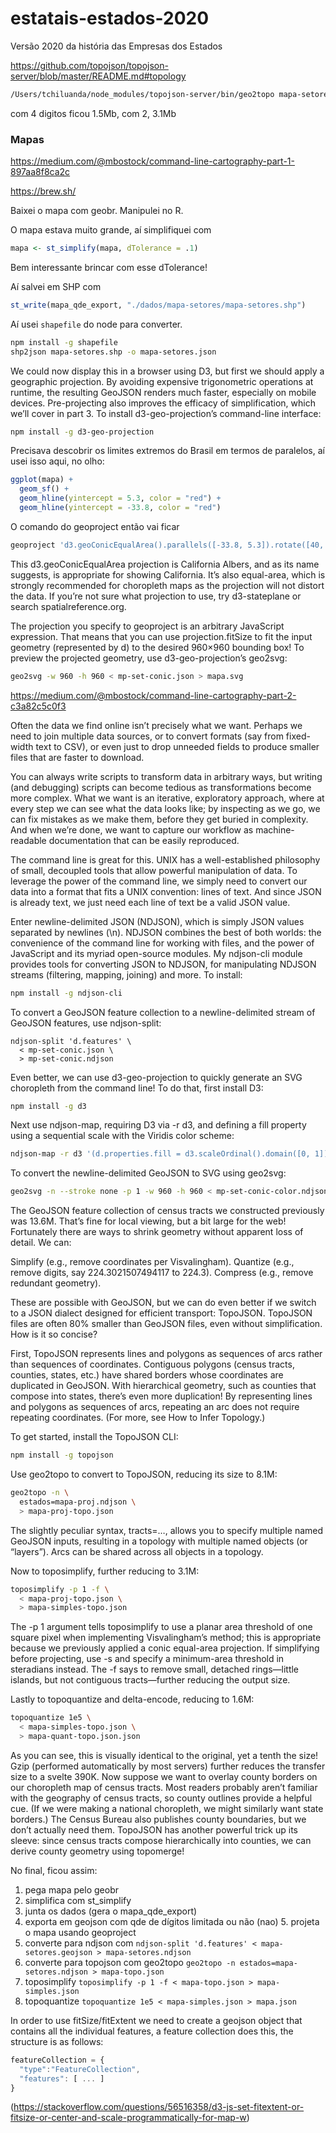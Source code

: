# estatais-estados-2020
 Versão 2020 da história das Empresas dos Estados

https://github.com/topojson/topojson-server/blob/master/README.md#topology

```zsh
/Users/tchiluanda/node_modules/topojson-server/bin/geo2topo mapa-setores.geojson > mapa.json
```

com 4 digitos ficou 1.5Mb, com 2, 3.1Mb


### Mapas

https://medium.com/@mbostock/command-line-cartography-part-1-897aa8f8ca2c

https://brew.sh/

Baixei o mapa com geobr. Manipulei no R.

O mapa estava muito grande, aí simplifiquei com

```r
mapa <- st_simplify(mapa, dTolerance = .1)
```

Bem interessante brincar com esse dTolerance!

Aí salvei em SHP com

```r
st_write(mapa_qde_export, "./dados/mapa-setores/mapa-setores.shp")
```

Aí usei `shapefile` do node para converter.

```bash
npm install -g shapefile
shp2json mapa-setores.shp -o mapa-setores.json
```

We could now display this in a browser using D3, but first we should apply a geographic projection. By avoiding expensive trigonometric operations at runtime, the resulting GeoJSON renders much faster, especially on mobile devices. Pre-projecting also improves the efficacy of simplification, which we’ll cover in part 3. To install d3-geo-projection’s command-line interface:

```bash
npm install -g d3-geo-projection
```

Precisava descobrir os limites extremos do Brasil em termos de paralelos, aí usei isso aqui, no olho:

```r
ggplot(mapa) + 
  geom_sf() + 
  geom_hline(yintercept = 5.3, color = "red") + 
  geom_hline(yintercept = -33.8, color = "red")
```

O comando do geoproject então vai ficar

```bash
geoproject 'd3.geoConicEqualArea().parallels([-33.8, 5.3]).rotate([40, 0]).fitSize([960, 960], d)' < mapa-setores.json > mp-set-conic.json
```

This d3.geoConicEqualArea projection is California Albers, and as its name suggests, is appropriate for showing California. It’s also equal-area, which is strongly recommended for choropleth maps as the projection will not distort the data. If you’re not sure what projection to use, try d3-stateplane or search spatialreference.org.

The projection you specify to geoproject is an arbitrary JavaScript expression. That means that you can use projection.fitSize to fit the input geometry (represented by d) to the desired 960×960 bounding box!
To preview the projected geometry, use d3-geo-projection’s geo2svg:

```bash
geo2svg -w 960 -h 960 < mp-set-conic.json > mapa.svg
```


https://medium.com/@mbostock/command-line-cartography-part-2-c3a82c5c0f3

Often the data we find online isn’t precisely what we want. Perhaps we need to join multiple data sources, or to convert formats (say from fixed-width text to CSV), or even just to drop unneeded fields to produce smaller files that are faster to download.

You can always write scripts to transform data in arbitrary ways, but writing (and debugging) scripts can become tedious as transformations become more complex. What we want is an iterative, exploratory approach, where at every step we can see what the data looks like; by inspecting as we go, we can fix mistakes as we make them, before they get buried in complexity. And when we’re done, we want to capture our workflow as machine-readable documentation that can be easily reproduced.

The command line is great for this. UNIX has a well-established philosophy of small, decoupled tools that allow powerful manipulation of data. To leverage the power of the command line, we simply need to convert our data into a format that fits a UNIX convention: lines of text. And since JSON is already text, we just need each line of text be a valid JSON value.

Enter newline-delimited JSON (NDJSON), which is simply JSON values separated by newlines (\n). NDJSON combines the best of both worlds: the convenience of the command line for working with files, and the power of JavaScript and its myriad open-source modules. My ndjson-cli module provides tools for converting JSON to NDJSON, for manipulating NDJSON streams (filtering, mapping, joining) and more. To install:

```bash
npm install -g ndjson-cli
```

To convert a GeoJSON feature collection to a newline-delimited stream of GeoJSON features, use ndjson-split:

```
ndjson-split 'd.features' \
  < mp-set-conic.json \
  > mp-set-conic.ndjson
```

Even better, we can use d3-geo-projection to quickly generate an SVG choropleth from the command line! To do that, first install D3:

```bash
npm install -g d3
```

Next use ndjson-map, requiring D3 via -r d3, and defining a fill property using a sequential scale with the Viridis color scheme:

```bash
ndjson-map -r d3 '(d.properties.fill = d3.scaleOrdinal().domain([0, 1]).range(["#efefef", "#0D0887"])(d.properties.ABASTEC), d)' < mp-set-conic.ndjson > mp-set-conic-color.ndjson
```

To convert the newline-delimited GeoJSON to SVG using geo2svg:

```bash
geo2svg -n --stroke none -p 1 -w 960 -h 960 < mp-set-conic-color.ndjson > mp-set-conic.svg
```


The GeoJSON feature collection of census tracts we constructed previously was 13.6M. That’s fine for local viewing, but a bit large for the web! Fortunately there are ways to shrink geometry without apparent loss of detail. We can:

Simplify (e.g., remove coordinates per Visvalingham).
Quantize (e.g., remove digits, say 224.3021507494117 to 224.3).
Compress (e.g., remove redundant geometry).

These are possible with GeoJSON, but we can do even better if we switch to a JSON dialect designed for efficient transport: TopoJSON. TopoJSON files are often 80% smaller than GeoJSON files, even without simplification. How is it so concise?

First, TopoJSON represents lines and polygons as sequences of arcs rather than sequences of coordinates. Contiguous polygons (census tracts, counties, states, etc.) have shared borders whose coordinates are duplicated in GeoJSON. With hierarchical geometry, such as counties that compose into states, there’s even more duplication! By representing lines and polygons as sequences of arcs, repeating an arc does not require repeating coordinates. (For more, see How to Infer Topology.)


To get started, install the TopoJSON CLI:

```bash
npm install -g topojson
```

Use geo2topo to convert to TopoJSON, reducing its size to 8.1M:

```bash
geo2topo -n \
  estados=mapa-proj.ndjson \
  > mapa-proj-topo.json
```
  
The slightly peculiar syntax, tracts=…, allows you to specify multiple named GeoJSON inputs, resulting in a topology with multiple named objects (or “layers”). Arcs can be shared across all objects in a topology.

Now to toposimplify, further reducing to 3.1M:

```bash
toposimplify -p 1 -f \
  < mapa-proj-topo.json \
  > mapa-simples-topo.json
```

The -p 1 argument tells toposimplify to use a planar area threshold of one square pixel when implementing Visvalingham’s method; this is appropriate because we previously applied a conic equal-area projection. If simplifying before projecting, use -s and specify a minimum-area threshold in steradians instead. The -f says to remove small, detached rings—little islands, but not contiguous tracts—further reducing the output size.

Lastly to topoquantize and delta-encode, reducing to 1.6M:

```bash
topoquantize 1e5 \
  < mapa-simples-topo.json \
  > mapa-quant-topo.json.json
```

As you can see, this is visually identical to the original, yet a tenth the size! Gzip (performed automatically by most servers) further reduces the transfer size to a svelte 390K.
Now suppose we want to overlay county borders on our choropleth map of census tracts. Most readers probably aren’t familiar with the geography of census tracts, so county outlines provide a helpful cue. (If we were making a national choropleth, we might similarly want state borders.)
The Census Bureau also publishes county boundaries, but we don’t actually need them. TopoJSON has another powerful trick up its sleeve: since census tracts compose hierarchically into counties, we can derive county geometry using topomerge!



No final, ficou assim:

1. pega mapa pelo geobr
2. simplifica com st_simplify
3. junta os dados (gera o mapa_qde_export)
4. exporta em geojson com qde de dígitos limitada ou não
(nao) 5. projeta o mapa usando geoproject
6. converte para ndjson com `ndjson-split 'd.features' < mapa-setores.geojson > mapa-setores.ndjson`
7. converte para topojson com geo2topo `geo2topo -n estados=mapa-setores.ndjson > mapa-topo.json`
8. toposimplify `toposimplify -p 1 -f < mapa-topo.json > mapa-simples.json`
9. topoquantize `topoquantize 1e5 < mapa-simples.json > mapa.json`


In order to use fitSize/fitExtent we need to create a geojson object that contains all the individual features, a feature collection does this, the structure is as follows:

```js
featureCollection = {
  "type":"FeatureCollection",
  "features": [ ... ]
}
```
(https://stackoverflow.com/questions/56516358/d3-js-set-fitextent-or-fitsize-or-center-and-scale-programmatically-for-map-w)
